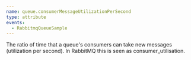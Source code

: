 ```yaml
---
name: queue.consumerMessageUtilizationPerSecond
type: attribute
events:
  - RabbitmqQueueSample
---
```


The ratio of time that a queue's consumers can take new messages (utilization per second). In RabbitMQ this is seen as consumer\_utilisation.